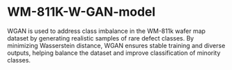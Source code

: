 # WM-811K-W-GAN-model
WGAN is used to address class imbalance in the WM-811k wafer map dataset by generating realistic samples of rare defect classes. By minimizing Wasserstein distance, WGAN ensures stable training and diverse outputs, helping balance the dataset and improve classification of minority classes.
